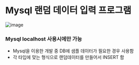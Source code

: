# Mysql 랜덤 데이터 입력 프로그램

![image](https://user-images.githubusercontent.com/55027765/103336600-0d288b00-4abc-11eb-8471-87954ac76447.png)

### Mysql localhost 사용시에만 가능

- Mysql을 이용한 개발 중 DB에 샘플 데이터가 필요한 경우 사용함
- 각 타입에 맞는 형식으로 랜덤데이터를 만들어서 INSERT 함
